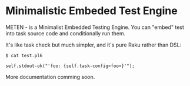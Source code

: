 # Minimalistic Embeded Test Engine

METEN - is a Minimalist Embedded Testing Engine. You can "embed" test into task source code and conditionally run them.

It's like task check but much simpler, and it's pure Raku rather than DSL:

    $ cat test.pl6

    self.stdout-ok("'foo: {self.task-config<foo>}'");

More documentation comming soon.

